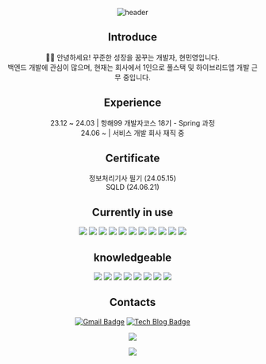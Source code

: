 <div align="center">

![header](https://capsule-render.vercel.app/api?type=venom&color=262577&height=160&section=header&text=Be%20wild,%20Stay%20consistent&fontColor=E2E2E2&fontSize=60&animation=twinkling)

Introduce
---
🖐🏻 안녕하세요! 꾸준한 성장을 꿈꾸는 개발자, 현민영입니다.</br>
백엔드 개발에 관심이 많으며, 현재는 회사에서 1인으로 풀스택 및 하이브리드앱 개발 근무 중입니다.

Experience
---
23.12 ~ 24.03 | 항해99 개발자코스 18기 - Spring 과정</br>
24.06 ~ | 서비스 개발 회사 재직 중

Certificate
---
정보처리기사 필기 (24.05.15) </br>
SQLD (24.06.21)


Currently in use
---
<img src="https://img.shields.io/badge/Java-181717?style=flat-square&logo=openjdk&logoColor=white"> <img src="https://img.shields.io/badge/Spring Boot-6DB33F?style=flat-square&logo=springboot&logoColor=white"> <img src="https://img.shields.io/badge/JPA-181717?style=flat-square&logo=Spring&logoColor=white"> <img src="https://img.shields.io/badge/MySQL-4479A1?style=flat-square&logo=mysql&logoColor=white"> <img src="https://img.shields.io/badge/Redis-DC382D?style=flat-square&logo=redis&logoColor=white"> <img src="https://img.shields.io/badge/PHP-777BB4?style=flat-square&logo=php&logoColor=white"> <img src="https://img.shields.io/badge/vue.js-4FC08D?style=flat-square&logo=vue.js&logoColor=white"> <img src="https://img.shields.io/badge/CentOs-262577?style=flat-square&logo=centos&logoColor=white"> <img src="https://img.shields.io/badge/GitHub-181717?style=flat-square&logo=GitHub&logoColor=white"/> <img src="https://img.shields.io/badge/git-F05032?style=flat-square&logo=git&logoColor=white"> <img src="https://img.shields.io/badge/Notion-000000?style=flat-square&logo=notion&logoColor=white"/>

### 
knowledgeable
---
<img src="https://img.shields.io/badge/AWS EC2-FF9900?style=flat-square&logo=amazonec2&logoColor=white"> <img src="https://img.shields.io/badge/AWS S3-569A31?style=flat-square&logo=amazons3&logoColor=white"> <img src="https://img.shields.io/badge/ubuntu-E95420?style=flat-square&logo=ubuntu&logoColor=white">  <img src="https://img.shields.io/badge/Docker-2496ED?style=flat-square&logo=Docker&logoColor=white"/> <img src="https://img.shields.io/badge/Github Actions-2088FF?style=flat-square&logo=githubactions&logoColor=white"/> <img src="https://img.shields.io/badge/Prometheus-E6522C?style=flat-square&logo=prometheus&logoColor=white"/> <img src="https://img.shields.io/badge/Grafana-F46800?style=flat-square&logo=grafana&logoColor=white"/> <img src="https://img.shields.io/badge/Slack-4A154B?style=flat-square&logo=slack&logoColor=white"/> 


### 
Contacts
---
[![Gmail Badge](https://img.shields.io/badge/kingmandoo95@gmail.com-d14836?style=flat-square&logo=Gmail&logoColor=white&link=mailto:kingmandoo95@gmail.com)](mailto:kingmandoo95@gmail.com)
[![Tech Blog Badge](http://img.shields.io/badge/Blog-black?style=flat-square&logo=tistory&link=https://helloresekai.tistory.com/)](https://helloresekai.tistory.com/)

<!--![Anurag's GitHub stats](https://github-readme-stats.vercel.app/api?username=95hyun&show_icons=true&theme=merko)-->




<a href="https://hits.seeyoufarm.com"><img src="https://hits.seeyoufarm.com/api/count/incr/badge.svg?url=https%3A%2F%2Fgithub.com%2F95hyun&count_bg=%23729C52&title_bg=%23555555&icon=&icon_color=%23E7E7E7&title=hits&edge_flat=false"/></a>

<img src="https://capsule-render.vercel.app/api?type=waving&color=EEE6C4&height=160&section=footer&fontColor=E2E2E2&fontSize=90" />
</div>



<!--
**95hyun/95hyun** is a ✨ _special_ ✨ repository because its `README.md` (this file) appears on your GitHub profile.

Here are some ideas to get you started:

- 🔭 I’m currently working on ...
- 🌱 I’m currently learning ...
- 👯 I’m looking to collaborate on ...
- 🤔 I’m looking for help with ...
- 💬 Ask me about ...
- 📫 How to reach me: ...
- 😄 Pronouns: ...
- ⚡ Fun fact: ...
-->
